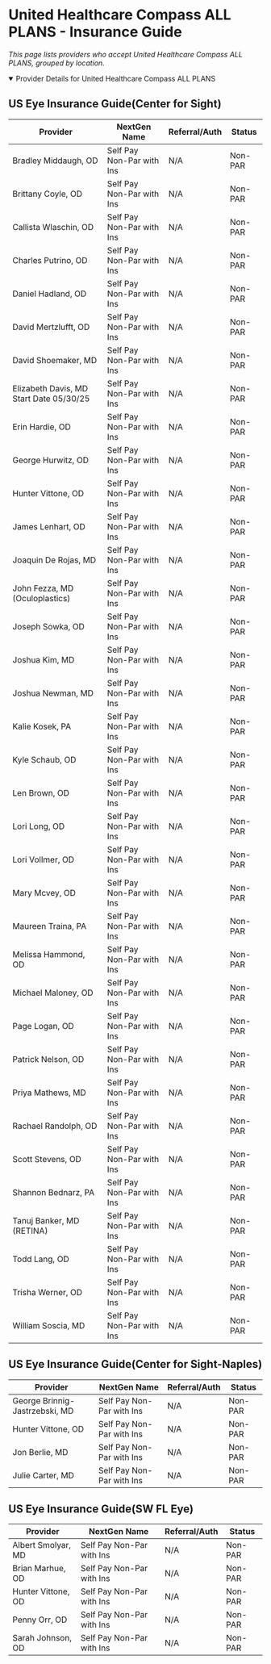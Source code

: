 # United Healthcare Compass ALL PLANS - Insurance Guide

*This page lists providers who accept United Healthcare Compass ALL PLANS, grouped by location.*

<details open><summary>Provider Details for United Healthcare Compass ALL PLANS</summary>

## US Eye Insurance Guide(Center for Sight)

| Provider | NextGen Name | Referral/Auth | Status |
|----------|-------------|--------------|--------|
| Bradley Middaugh, OD | Self Pay Non-Par with Ins | N/A | Non-PAR |
| Brittany Coyle, OD | Self Pay Non-Par with Ins | N/A | Non-PAR |
| Callista Wlaschin, OD | Self Pay Non-Par with Ins | N/A | Non-PAR |
| Charles Putrino, OD | Self Pay Non-Par with Ins | N/A | Non-PAR |
| Daniel Hadland, OD | Self Pay Non-Par with Ins | N/A | Non-PAR |
| David Mertzlufft, OD | Self Pay Non-Par with Ins | N/A | Non-PAR |
| David Shoemaker, MD | Self Pay Non-Par with Ins | N/A | Non-PAR |
| Elizabeth Davis, MD                      Start Date 05/30/25 | Self Pay Non-Par with Ins | N/A | Non-PAR |
| Erin Hardie, OD | Self Pay Non-Par with Ins | N/A | Non-PAR |
| George Hurwitz, OD | Self Pay Non-Par with Ins | N/A | Non-PAR |
| Hunter Vittone, OD | Self Pay Non-Par with Ins | N/A | Non-PAR |
| James Lenhart, OD | Self Pay Non-Par with Ins | N/A | Non-PAR |
| Joaquin De Rojas, MD | Self Pay Non-Par with Ins | N/A | Non-PAR |
| John Fezza, MD (Oculoplastics) | Self Pay Non-Par with Ins | N/A | Non-PAR |
| Joseph Sowka, OD | Self Pay Non-Par with Ins | N/A | Non-PAR |
| Joshua Kim, MD | Self Pay Non-Par with Ins | N/A | Non-PAR |
| Joshua Newman, MD | Self Pay Non-Par with Ins | N/A | Non-PAR |
| Kalie Kosek, PA | Self Pay Non-Par with Ins | N/A | Non-PAR |
| Kyle Schaub, OD | Self Pay Non-Par with Ins | N/A | Non-PAR |
| Len Brown, OD | Self Pay Non-Par with Ins | N/A | Non-PAR |
| Lori Long, OD | Self Pay Non-Par with Ins | N/A | Non-PAR |
| Lori Vollmer, OD | Self Pay Non-Par with Ins | N/A | Non-PAR |
| Mary Mcvey, OD | Self Pay Non-Par with Ins | N/A | Non-PAR |
| Maureen Traina, PA | Self Pay Non-Par with Ins | N/A | Non-PAR |
| Melissa Hammond, OD | Self Pay Non-Par with Ins | N/A | Non-PAR |
| Michael Maloney, OD | Self Pay Non-Par with Ins | N/A | Non-PAR |
| Page Logan, OD | Self Pay Non-Par with Ins | N/A | Non-PAR |
| Patrick Nelson, OD | Self Pay Non-Par with Ins | N/A | Non-PAR |
| Priya Mathews, MD | Self Pay Non-Par with Ins | N/A | Non-PAR |
| Rachael Randolph, OD | Self Pay Non-Par with Ins | N/A | Non-PAR |
| Scott Stevens, OD | Self Pay Non-Par with Ins | N/A | Non-PAR |
| Shannon Bednarz, PA | Self Pay Non-Par with Ins | N/A | Non-PAR |
| Tanuj Banker, MD (RETINA) | Self Pay Non-Par with Ins | N/A | Non-PAR |
| Todd Lang, OD | Self Pay Non-Par with Ins | N/A | Non-PAR |
| Trisha Werner, OD | Self Pay Non-Par with Ins | N/A | Non-PAR |
| William Soscia, MD | Self Pay Non-Par with Ins | N/A | Non-PAR |

## US Eye Insurance Guide(Center for Sight-Naples)

| Provider | NextGen Name | Referral/Auth | Status |
|----------|-------------|--------------|--------|
| George Brinnig-Jastrzebski, MD | Self Pay Non-Par with Ins | N/A | Non-PAR |
| Hunter Vittone, OD | Self Pay Non-Par with Ins | N/A | Non-PAR |
| Jon Berlie, MD | Self Pay Non-Par with Ins | N/A | Non-PAR |
| Julie Carter, MD | Self Pay Non-Par with Ins | N/A | Non-PAR |

## US Eye Insurance Guide(SW FL Eye)

| Provider | NextGen Name | Referral/Auth | Status |
|----------|-------------|--------------|--------|
| Albert Smolyar, MD | Self Pay Non-Par with Ins | N/A | Non-PAR |
| Brian Marhue, OD | Self Pay Non-Par with Ins | N/A | Non-PAR |
| Hunter Vittone, OD | Self Pay Non-Par with Ins | N/A | Non-PAR |
| Penny Orr, OD | Self Pay Non-Par with Ins | N/A | Non-PAR |
| Sarah Johnson, OD | Self Pay Non-Par with Ins | N/A | Non-PAR |

</details>

